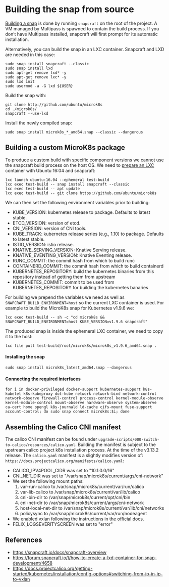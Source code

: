 # Building the snap from source

[Building a snap](https://snapcraft.io/docs/snapcraft-overview) is done by running `snapcraft` on the root of the project.
A VM managed by Multipass is spawned to contain the build process. If you don’t have Multipass installed,
snapcraft will first prompt for its automatic installation.

Alternatively, you can build the snap in an LXC container.
Snapcraft and LXD are needed in this case:
```
sudo snap install snapcraft --classic
sudo snap install lxd
sudo apt-get remove lxd* -y
sudo apt-get remove lxc* -y
sudo lxd init
sudo usermod -a -G lxd ${USER}
```

Build the snap with:
```
git clone http://github.com/ubuntu/microk8s
cd ./microk8s/
snapcraft --use-lxd
```

Install the newly compiled snap:
```
sudo snap install microk8s_*_amd64.snap --classic --dangerous
```

## Building a custom MicroK8s package

To produce a custom build with specific component versions we cannot use the snapcraft build process on the host OS. We need to
[prepare an LXC](https://forum.snapcraft.io/t/how-to-create-a-lxd-container-for-snap-development/4658)
container with Ubuntu 16:04 and snapcraft:
```
lxc launch ubuntu:16.04 --ephemeral test-build
lxc exec test-build -- snap install snapcraft --classic
lxc exec test-build -- apt update
lxc exec test-build -- git clone https://github.com/ubuntu/microk8s
```

We can then set the following environment variables prior to building:
 - KUBE_VERSION: kubernetes release to package. Defaults to latest stable.
 - ETCD_VERSION: version of etcd.
 - CNI_VERSION: version of CNI tools.
 - KUBE_TRACK: kubernetes release series (e.g., 1.10) to package. Defaults to latest stable.
 - ISTIO_VERSION: istio release.
 - KNATIVE_SERVING_VERSION: Knative Serving release.
 - KNATIVE_EVENTING_VERSION: Knative Eventing release.
 - RUNC_COMMIT: the commit hash from which to build runc
 - CONTAINERD_COMMIT: the commit hash from which to build containerd
 - KUBERNETES_REPOSITORY: build the kubernetes binaries from this repository instead of getting them from upstream
 - KUBERNETES_COMMIT: commit to be used from KUBERNETES_REPOSITORY for building the kubernetes banaries


For building we prepend the variables we need as well as `SNAPCRAFT_BUILD_ENVIRONMENT=host` so the current LXC container is used. For example to build the MicroK8s snap for Kubernetes v1.9.6 we:
```
lxc exec test-build -- sh -c "cd microk8s && SNAPCRAFT_BUILD_ENVIRONMENT=host KUBE_VERSION=v1.9.6 snapcraft"
```

The produced snap is inside the ephemeral LXC container, we need to copy it to the host:
```
lxc file pull test-build/root/microk8s/microk8s_v1.9.6_amd64.snap .
```

#### Installing the snap

```
sudo snap install microk8s_latest_amd64.snap --dangerous
```

#### Connecting the required interfaces

```
for i in docker-privileged docker-support kubernetes-support k8s-kubelet k8s-kubeproxy dot-kube network network-bind network-control network-observe firewall-control process-control kernel-module-observe kernel-module-control mount-observe hardware-observe system-observe ca-cert home opengl k8s-journald ld-cache cifs-mount fuse-support account-control; do sudo snap connect microk8s:$i; done
```

## Assembling the Calico CNI manifest

The calico CNI manifest can be found under `upgrade-scripts/000-switch-to-calico/resources/calico.yaml`.
Building the manifest is subject to the upstream calico project k8s installation process.
At the time of the v3.13.2 release. The `calico.yaml` manifest is a slightly modifies version of:
`https://docs.projectcalico.org/manifests/calico.yaml`:
- CALICO_IPV4POOL_CIDR was set to "10.1.0.0/16"
- CNI_NET_DIR was set to "/var/snap/microk8s/current/args/cni-network"
- We set the following mount paths:
  1. var-run-calico to /var/snap/microk8s/current/var/run/calico
  1. var-lib-calico to /var/snap/microk8s/current/var/lib/calico
  1. cni-bin-dir to /var/snap/microk8s/current/opt/cni/bin
  1. cni-net-dir to /var/snap/microk8s/current/args/cni-network
  1. host-local-net-dir to /var/snap/microk8s/current/var/lib/cni/networks
  1. policysync to /var/snap/microk8s/current/var/run/nodeagent
- We enabled vxlan following the instructions in [the official docs.](https://docs.projectcalico.org/getting-started/kubernetes/installation/config-options#switching-from-ip-in-ip-to-vxlan)
- FELIX_LOGSEVERITYSCREEN was set to "error"

## References

- https://snapcraft.io/docs/snapcraft-overview
- https://forum.snapcraft.io/t/how-to-create-a-lxd-container-for-snap-development/4658
- https://docs.projectcalico.org/getting-started/kubernetes/installation/config-options#switching-from-ip-in-ip-to-vxlan
